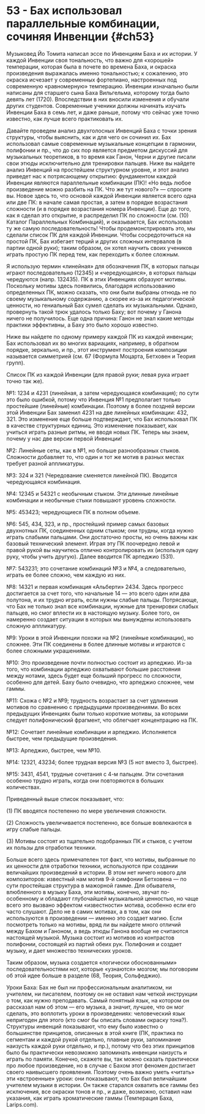 # 53 - Бах использовал параллельные комбинации, сочиняя Инвенции {#ch53}

Музыковед Йо Томита написал эссе по Инвенциям Баха и их истории. У каждой Инвенции своя тональность, что важно для «хорошей» темперации, которая была в почете во времена Баха, и окраска произведения выражалась именно тональностью; к сожалению, это окраска исчезает у современных фортепиано, настроенных под современную «равномерную» темперацию. Инвенции изначально были написаны для старшего сына Баха Вильгельма, которому тогда было девять лет (1720). Впоследствии в них вносили изменения и обучали других студентов. Современные ученики должны начинать изучать Инвенции Баха в семь лет, и даже раньше, потому что сейчас уже точно известно, как лучше всего практиковать их.

Давайте проведем анализ двухголосных Инвенций Баха с точки зрения структуры, чтобы выяснить, как и для чего он сочинил их. Бах использовал самые современные музыкальные концепции в гармонии, полифонии и пр., что до сих пор является предметом дискуссий для музыкальных теоретиков, в то время как Ганон, Черни и другие писали свои этюды исключительно для тренировки пальцев. Ниже вы найдете анализ Инвенций на простейшем структурном уровне, и этот анализ приведет нас к потрясающему открытию: фундаментом каждой Инвенции являются параллельные комбинации (ПК)! «Но ведь любое произведение можно разбить на ПК. Что же тут нового?» — спросите вы. Новое здесь то, что основой каждой Инвенции является всего одна или две ПК: в начале самая простая, а затем в порядке возрастания сложности (и в порядке возрастания номера Инвенции). Еще до того, как я сделал это открытие, я распределил ПК по сложности (см. (10) Каталог Параллельных Комбинаций), и оказывается, Бах использовал ту же самую последовательность! Чтобы продемонстрировать это, мы сделали список ПК для каждой Инвенции. Чтобы сосредоточиться на простой ПК, Бах избегает терций и других сложных интервалов (в партии одной руки); таким образом, он хотел научить своих учеников играть простую ПК перед тем, как переходить к более сложным.

Я использую термин «линейная» для обозначения ПК, в которых пальцы играют последовательно (12345) и «чередующаяся», в которых пальцы чередуются (напр. 132435). ПК в этих Инвенциях образуют мотивы. Поскольку мотивы здесь появились, благодаря использованию определенных ПК, можно сказать, что они были выбраны отнюдь не по своему музыкальному содержанию, а скорее из-за их педагогической ценности, но гениальный Бах сумел сделать их музыкальными. Однако, провернуть такой трюк удалось только Баху; вот почему у Ганона ничего не получилось. Еще одна причина: Ганон не знал какие методы практики эффективны, а Баху это было хорошо известно.

Ниже вы найдете по одному примеру каждой ПК из каждой инвенции; Бах использовал их во многих вариациях, например, в обратном порядке, зеркально, и пр., этот инструмент построения композиции называется симметрией (см. 67 (Формула Моцарта, Бетховен и Теория групп).

Список ПК из каждой Инвенции (для правой руки; левая рука играет точно так же).

№1: 1234 и 4231 (линейная, а затем чередующаяся комбинация); по сути это было ошибкой, потому что Инвенция №1 предполагает только простейшие (линейные) комбинации. Поэтому в более поздней версии этой Инвенции Бах заменил 4231 на две линейных комбинации: 432, 321. Это изменение еще больше подтверждает, что Бах использовал ПК в качестве структурных единиц. Это изменение показывает, как учиться играть разные ритмы, не вводя новых ПК. Теперь мы знаем, почему у нас две версии первой Инвенции!

№2: Линейные сеты, как в №1, но больше разнообразных стыков. Сложности добавляет то, что один и тот же мотив в разных местах требует разной аппликатуры.

№3: 324 и 321 (Чередование сменяется линейной ПК). Вводится чередующаяся комбинация.

№4: 12345 и 54321 с необычным стыком. Эти длинные линейные комбинации и необычные стыки повышают уровень сложности.

№5: 453423; чередующиеся ПК в полном объеме.

№6: 545, 434, 323, и пр., простейший пример самых базовых двухнотных ПК, соединенных одним стыком; они трудны, когда нужно играть слабыми пальцами. Они достаточно просты, но очень важны как базовый технический элемент. Играя эту ПК поочередно левой и правой рукой вы научитесь отлично контролировать их (используя одну руку, чтобы учить другую). Далее вводится ПК арпеджио (531).

№7: 543231; это сочетание комбинаций №3 и №4, а следовательно, играть ее более сложно, чем каждую из них.

№8: 14321 и первая комбинация «Альберти» 2434. Здесь прогресс достигается за счет того, что начальные 14 — это всего один или два полутона, и их трудно играть, если нужны слабые пальцы. Потрясающе, что Бах не только знал все комбинации, нужные для тренировки слабых пальцев, но смог вплести их в настоящую музыку. Более того, он намеренно создает ситуации в которых мы вынуждены использовать сложную аппликатуру.

№9: Уроки в этой Инвенции похожи на №2 (линейные комбинации), но сложнее. Эти ПК соединены в более длинные мотивы и играются с более сложными украшениями.

№10: Это произведение почти полностью состоит из арпеджио. Из-за того, что комбинации арпеджио охватывают большие расстояния между нотами, здесь будет еще больший прогресс по сложности, особенно для детей. Баху было очевидно, что арпеджио сложнее, чем гаммы.

№11: Схожа с №2 и №9; трудность возрастает за счет удлинения мотивов по сравнению с предыдущими произведениями. Во всех предыдущих Инвенциях были только короткие мотивы, за которыми следует полифонический фрагмент, что облегчает концентрацию на ПК.

№12: Сочетает линейные комбинации и арпеджио. Исполняется быстрее, чем предыдущие произведения.

№13: Арпеджио, быстрее, чем №10.

№14: 12321, 43234; более трудная версия №3 (5 нот вместо 3, быстрее).

№15: 3431, 4541, трудные сочетания с 4-м пальцем. Эти сочетания особенно трудно играть, когда они повторяются в больших количествах.

Приведенный выше список показывает, что:

(1) ПК вводятся постепенно по мере увеличения сложности.

(2) Сложность увеличивается постепенно, все больше вовлекаются в игру слабые пальцы.

(3) Мотивы состоят из тщательно подобранных ПК и стыков, с учетом их пользы для отработки техники.

Больше всего здесь примечателен тот факт, что мотивы, выбранные по их ценности для отработки техники, используются при создании величайших произведений в истории. В этом нет ничего нового для композиторов: известный нам мотив 9-й симфонии Бетховена — по сути простейшая структура в мажорной гамме. Для обывателя, влюбленного в музыку Баха, эти мотивы, конечно, звучат по-особенному и обладают глубочайшей музыкальной ценностью, но чаще всего это вызвано эффектом «известности» мотива, особенно если его часто слушают. Дело не в самих мотивах, а в том, как они используются в произведении — именно это создает магию. Если посмотреть только на мотивы, вряд ли вы найдете много отличий между Бахом и Ганоном, а ведь этюды Ганона вообще не считаются настоящей музыкой. Музыка состоит из мотивов из контрастов полифонии, состоящей из партий обеих рук. Полифония и создает музыку, и дает множество технических уроков.

Таким образом, музыка создается «логически обоснованными» последовательностями нот, которые «узнаются» мозгом; мы поговорим об этой идее больше в разделе (68, Теория, Сольфеджио).

Уроки Баха: Бах не был ни профессиональным аналитиком, ни учителем, ни писателем, поэтому он не оставил нам четкой инструкции о том, как нужно преподавать. Самый понятный язык, на котором он рассказал нам об этом — его музыка, а значит, лучшее, что он мог сделать, это воплотить уроки в произведениях: человеческий язык непригоден для этого (кто смог бы описать словами окраску тона?). Структуры инвенций показывают, что ему было известно о большинстве принципов, описанных в этой книге (ПК, практика по сегментам и каждой рукой отдельно, плавные руки, запоминание наизусть каждой руки отдельно, и пр.), потому что без этих принципов было бы практически невозможно запоминать инвенции наизусть и играть по памяти. Конечно, скажете вы, так можно сказать практически про любое произведение, но в случае с Бахом этот феномен достигает своего наивысшего проявления. Поэтому очень важно уметь «читать» эти «встроенные» уроки: они показывают, что Бах был величайшим учителем музыки в истории. Он также старался охватить все гаммы без исключения, все окраски тонов и пр., и даже, возможно, оставил нам указания, как играть хроматические гаммы (Темперация Баха, Larips.com).
